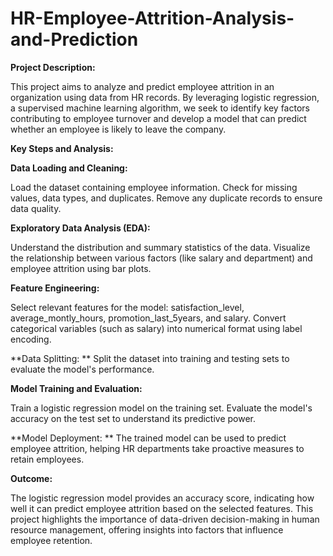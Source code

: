 # HR-Employee-Attrition-Analysis-and-Prediction

**Project Description:**

This project aims to analyze and predict employee attrition in an organization using data from HR records. By leveraging logistic regression, a supervised machine learning algorithm, we seek to identify key factors contributing to employee turnover and develop a model that can predict whether an employee is likely to leave the company.

**Key Steps and Analysis:**

**Data Loading and Cleaning:**

Load the dataset containing employee information.
Check for missing values, data types, and duplicates.
Remove any duplicate records to ensure data quality.

**Exploratory Data Analysis (EDA):**

Understand the distribution and summary statistics of the data.
Visualize the relationship between various factors (like salary and department) and employee attrition using bar plots.

**Feature Engineering:**

Select relevant features for the model: satisfaction_level, average_montly_hours, promotion_last_5years, and salary.
Convert categorical variables (such as salary) into numerical format using label encoding.

**Data Splitting:
**
Split the dataset into training and testing sets to evaluate the model's performance.

**Model Training and Evaluation:**

Train a logistic regression model on the training set.
Evaluate the model's accuracy on the test set to understand its predictive power.

**Model Deployment:
**
The trained model can be used to predict employee attrition, helping HR departments take proactive measures to retain employees.

**Outcome:**

The logistic regression model provides an accuracy score, indicating how well it can predict employee attrition based on the selected features. This project highlights the importance of data-driven decision-making in human resource management, offering insights into factors that influence employee retention.





